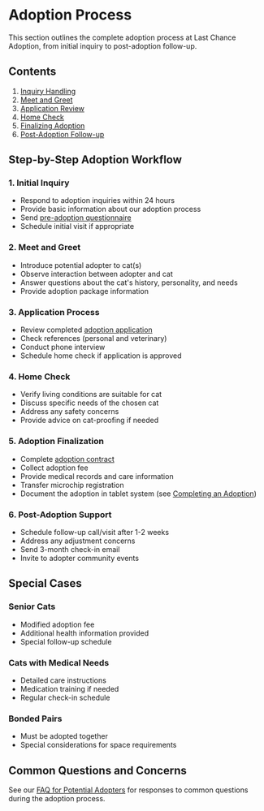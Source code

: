 # Adoption Process

This section outlines the complete adoption process at Last Chance Adoption, from initial inquiry to post-adoption follow-up.

## Contents

1. [Inquiry Handling](./inquiry-handling.md)
2. [Meet and Greet](./meet-and-greet.md)
3. [Application Review](./application-review.md)
4. [Home Check](./home-check.md)
5. [Finalizing Adoption](./finalizing-adoption.md)
6. [Post-Adoption Follow-up](./post-adoption-followup.md)

## Step-by-Step Adoption Workflow

### 1. Initial Inquiry
- Respond to adoption inquiries within 24 hours
- Provide basic information about our adoption process
- Send [pre-adoption questionnaire](../forms-templates/pre-adoption-questionnaire.md)
- Schedule initial visit if appropriate

### 2. Meet and Greet
- Introduce potential adopter to cat(s)
- Observe interaction between adopter and cat
- Answer questions about the cat's history, personality, and needs
- Provide adoption package information

### 3. Application Process
- Review completed [adoption application](../forms-templates/adoption-application.md)
- Check references (personal and veterinary)
- Conduct phone interview
- Schedule home check if application is approved

### 4. Home Check
- Verify living conditions are suitable for cat
- Discuss specific needs of the chosen cat
- Address any safety concerns
- Provide advice on cat-proofing if needed

### 5. Adoption Finalization
- Complete [adoption contract](../forms-templates/adoption-contract.md)
- Collect adoption fee
- Provide medical records and care information
- Transfer microchip registration
- Document the adoption in tablet system (see [Completing an Adoption](../tablet-instructions/completing-adoption.md))

### 6. Post-Adoption Support
- Schedule follow-up call/visit after 1-2 weeks
- Address any adjustment concerns
- Send 3-month check-in email
- Invite to adopter community events

## Special Cases

### Senior Cats
- Modified adoption fee
- Additional health information provided
- Special follow-up schedule

### Cats with Medical Needs
- Detailed care instructions
- Medication training if needed
- Regular check-in schedule

### Bonded Pairs
- Must be adopted together
- Special considerations for space requirements

## Common Questions and Concerns

See our [FAQ for Potential Adopters](./faq.md) for responses to common questions during the adoption process. 